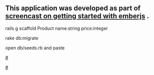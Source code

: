 ## This application was developed as part of [screencast on getting started with emberjs](http://bigbinary.com) .

rails g scaffold Product name:string price:integer

rake db:migrate

open db/seeds.rb and paste

[#](https://raw.github.com/bigbinary/ember-payment/crud_backup/db/seeds.rb)

[#](https://raw.github.com/gist/44a74521450ac0b9de1d/26760cfd4c220b779bfd30413a66f62f96855d5a/router.js.coffee)


